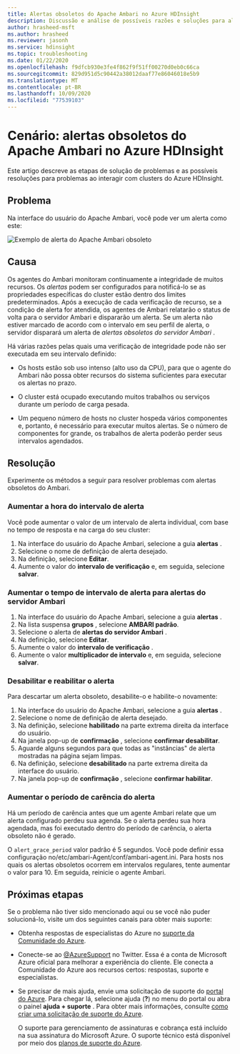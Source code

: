 ```yaml
---
title: Alertas obsoletos do Apache Ambari no Azure HDInsight
description: Discussão e análise de possíveis razões e soluções para alertas obsoletos do Apache Ambari no HDInsight.
author: hrasheed-msft
ms.author: hrasheed
ms.reviewer: jasonh
ms.service: hdinsight
ms.topic: troubleshooting
ms.date: 01/22/2020
ms.openlocfilehash: f9dfcb930e3fe4f862f9f51ff00270d0eb0c66ca
ms.sourcegitcommit: 829d951d5c90442a38012daaf77e86046018e5b9
ms.translationtype: MT
ms.contentlocale: pt-BR
ms.lasthandoff: 10/09/2020
ms.locfileid: "77539103"
---
```

# <a name="scenario-apache-ambari-stale-alerts-in-azure-hdinsight"></a>Cenário: alertas obsoletos do Apache Ambari no Azure HDInsight

Este artigo descreve as etapas de solução de problemas e as possíveis resoluções para problemas ao interagir com clusters do Azure HDInsight.

## <a name="issue"></a>Problema

Na interface do usuário do Apache Ambari, você pode ver um alerta como este:

![Exemplo de alerta do Apache Ambari obsoleto](./media/apache-ambari-troubleshoot-stale-alerts/ambari-stale-alerts-example.png)

## <a name="cause"></a>Causa

Os agentes do Ambari monitoram continuamente a integridade de muitos recursos. Os *alertas* podem ser configurados para notificá-lo se as propriedades específicas do cluster estão dentro dos limites predeterminados. Após a execução de cada verificação de recurso, se a condição de alerta for atendida, os agentes de Ambari relatarão o status de volta para o servidor Ambari e dispararão um alerta. Se um alerta não estiver marcado de acordo com o intervalo em seu perfil de alerta, o servidor disparará um alerta de *alertas obsoletos do servidor Ambari* .

Há várias razões pelas quais uma verificação de integridade pode não ser executada em seu intervalo definido:

* Os hosts estão sob uso intenso (alto uso da CPU), para que o agente do Ambari não possa obter recursos do sistema suficientes para executar os alertas no prazo.

* O cluster está ocupado executando muitos trabalhos ou serviços durante um período de carga pesada.

* Um pequeno número de hosts no cluster hospeda vários componentes e, portanto, é necessário para executar muitos alertas. Se o número de componentes for grande, os trabalhos de alerta poderão perder seus intervalos agendados.

## <a name="resolution"></a>Resolução

Experimente os métodos a seguir para resolver problemas com alertas obsoletos do Ambari.

### <a name="increase-the-alert-interval-time"></a>Aumentar a hora do intervalo de alerta

Você pode aumentar o valor de um intervalo de alerta individual, com base no tempo de resposta e na carga do seu cluster:

1. Na interface do usuário do Apache Ambari, selecione a guia **alertas** .
1. Selecione o nome de definição de alerta desejado.
1. Na definição, selecione **Editar**.
1. Aumente o valor do **intervalo de verificação** e, em seguida, selecione **salvar**.

### <a name="increase-the-alert-interval-time-for-ambari-server-alerts"></a>Aumentar o tempo de intervalo de alerta para alertas do servidor Ambari

1. Na interface do usuário do Apache Ambari, selecione a guia **alertas** .
1. Na lista suspensa **grupos** , selecione **AMBARI padrão**.
1. Selecione o alerta de **alertas do servidor Ambari** .
1. Na definição, selecione **Editar**.
1. Aumente o valor do **intervalo de verificação** .
1. Aumente o valor **multiplicador de intervalo** e, em seguida, selecione **salvar**.

### <a name="disable-and-reenable-the-alert"></a>Desabilitar e reabilitar o alerta

Para descartar um alerta obsoleto, desabilite-o e habilite-o novamente:

1. Na interface do usuário do Apache Ambari, selecione a guia **alertas** .
1. Selecione o nome de definição de alerta desejado.
1. Na definição, selecione **habilitado** na parte extrema direita da interface do usuário.
1. Na janela pop-up de **confirmação** , selecione **confirmar desabilitar**.
1. Aguarde alguns segundos para que todas as "instâncias" de alerta mostradas na página sejam limpas.
1. Na definição, selecione **desabilitado** na parte extrema direita da interface do usuário.
1. Na janela pop-up de **confirmação** , selecione **confirmar habilitar**.

### <a name="increase-the-alert-grace-period"></a>Aumentar o período de carência do alerta

Há um período de carência antes que um agente Ambari relate que um alerta configurado perdeu sua agenda. Se o alerta perdeu sua hora agendada, mas foi executado dentro do período de carência, o alerta obsoleto não é gerado.

O `alert_grace_period` valor padrão é 5 segundos. Você pode definir essa configuração no/etc/ambari-Agent/conf/ambari-agent.ini. Para hosts nos quais os alertas obsoletos ocorrem em intervalos regulares, tente aumentar o valor para 10. Em seguida, reinicie o agente Ambari.

## <a name="next-steps"></a>Próximas etapas

Se o problema não tiver sido mencionado aqui ou se você não puder solucioná-lo, visite um dos seguintes canais para obter mais suporte:

* Obtenha respostas de especialistas do Azure no [suporte da Comunidade do Azure](https://azure.microsoft.com/support/community/).

* Conecte-se ao [@AzureSupport](https://twitter.com/azuresupport) no Twitter. Essa é a conta de Microsoft Azure oficial para melhorar a experiência do cliente. Ele conecta a Comunidade do Azure aos recursos certos: respostas, suporte e especialistas.

* Se precisar de mais ajuda, envie uma solicitação de suporte do [portal do Azure](https://portal.azure.com/?#blade/Microsoft_Azure_Support/HelpAndSupportBlade/). Para chegar lá, selecione ajuda (**?**) no menu do portal ou abra o painel **ajuda + suporte** . Para obter mais informações, consulte [como criar uma solicitação de suporte do Azure](https://docs.microsoft.com/azure/azure-supportability/how-to-create-azure-support-request). 

  O suporte para gerenciamento de assinaturas e cobrança está incluído na sua assinatura do Microsoft Azure. O suporte técnico está disponível por meio dos [planos de suporte do Azure](https://azure.microsoft.com/support/plans/).

